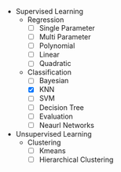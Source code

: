 - Supervised Learning
  - Regression
    - [ ] Single Parameter
    - [ ] Multi Parameter
    - [ ] Polynomial
    - [ ] Linear
    - [ ] Quadratic
  - Classification
    - [ ] Bayesian
    - [x] KNN
    - [ ] SVM
    - [ ] Decision Tree
    - [ ] Evaluation
    - [ ] Neaurl Networks
- Unsupervised Learning
  - Clustering
    - [ ] Kmeans
    - [ ] Hierarchical Clustering
